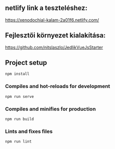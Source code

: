 ## netlify link a teszteléshez:

https://xenodochial-kalam-2a01f6.netlify.com/

## Fejlesztői környezet kialakítása:

https://github.com/nitslaszlo/JedlikVueJsStarter

## Project setup

```
npm install
```

### Compiles and hot-reloads for development

```
npm run serve
```

### Compiles and minifies for production

```
npm run build
```

### Lints and fixes files

```
npm run lint
```

